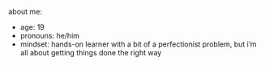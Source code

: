 about me:
- age: 19
- pronouns: he/him
- mindset: hands-on learner with a bit of a perfectionist problem, but i’m all about getting things done the right way
